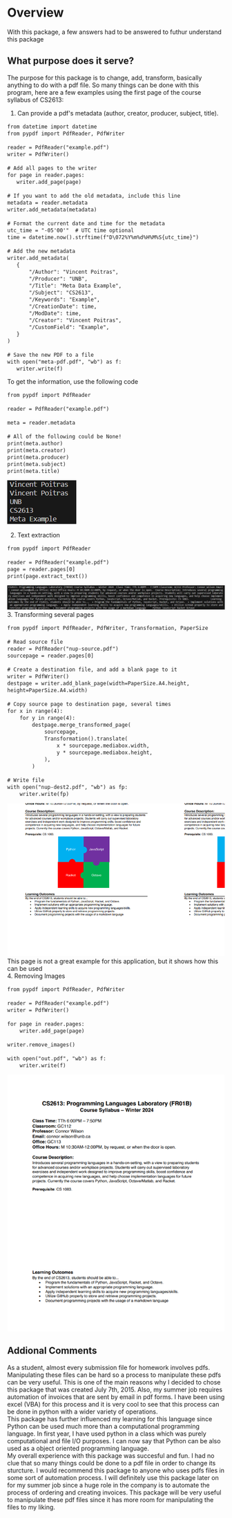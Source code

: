 # Overview
With this package, a few answers had to be answered to futhur understand this package  

## What purpose does it serve?
The purpose for this package is to change, add, transform, basically anything to do with a pdf file. So many things can be done with this program, here are a few examples using the first page of the course syllabus of CS2613:  
1.  Can provide a pdf's metadata (author, creator, producer, subject, title).  
 ```
 from datetime import datetime
from pypdf import PdfReader, PdfWriter

reader = PdfReader("example.pdf")
writer = PdfWriter()

# Add all pages to the writer
for page in reader.pages:
    writer.add_page(page)

# If you want to add the old metadata, include this line
metadata = reader.metadata
writer.add_metadata(metadata)

# Format the current date and time for the metadata
utc_time = "-05'00'"  # UTC time optional
time = datetime.now().strftime(f"D\072%Y%m%d%H%M%S{utc_time}")

# Add the new metadata
writer.add_metadata(
    {
        "/Author": "Vincent Poitras",
        "/Producer": "UNB",
        "/Title": "Meta Data Example",
        "/Subject": "CS2613",
        "/Keywords": "Example",
        "/CreationDate": time,
        "/ModDate": time,
        "/Creator": "Vincent Poitras",
        "/CustomField": "Example",
    }
)

# Save the new PDF to a file
with open("meta-pdf.pdf", "wb") as f:
    writer.write(f)
```  
To get the information, use the following code
```
from pypdf import PdfReader

reader = PdfReader("example.pdf")

meta = reader.metadata

# All of the following could be None!
print(meta.author)
print(meta.creator)
print(meta.producer)
print(meta.subject)
print(meta.title)
```
![alt text](example1.png)

2.  Text extraction 
```
from pypdf import PdfReader

reader = PdfReader("example.pdf")
page = reader.pages[0]
print(page.extract_text())
```
![alt text](example2.png)  
3.  Transforming several pages  
```
from pypdf import PdfReader, PdfWriter, Transformation, PaperSize

# Read source file
reader = PdfReader("nup-source.pdf")
sourcepage = reader.pages[0]

# Create a destination file, and add a blank page to it
writer = PdfWriter()
destpage = writer.add_blank_page(width=PaperSize.A4.height, height=PaperSize.A4.width)

# Copy source page to destination page, several times
for x in range(4):
    for y in range(4):
        destpage.merge_transformed_page(
            sourcepage,
            Transformation().translate(
                x * sourcepage.mediabox.width,
                y * sourcepage.mediabox.height,
            ),
        )

# Write file
with open("nup-dest2.pdf", "wb") as fp:
    writer.write(fp)
```
![alt text](example3.png)  
This page is not a great example for this application, but it shows how this can be used  
4.  Removing Images
```
from pypdf import PdfReader, PdfWriter

reader = PdfReader("example.pdf")
writer = PdfWriter()

for page in reader.pages:
    writer.add_page(page)

writer.remove_images()

with open("out.pdf", "wb") as f:
    writer.write(f)
```
![alt text](example4.png)

## Addional Comments
As a student, almost every submission file for homework involves pdfs. Manipulating these files can be hard so a process to manipulate these pdfs can be very useful. This is one of the main reasons why I decided to chose this package that was created July 7th, 2015. Also, my summer job requires automation of invoices that are sent by email in pdf forms. I have been using excel (VBA) for this process and it is very cool to see that this process can be done in python with a wider variety of operations.  
This package has further influenced my learning for this language since Python can be used much more than a computational programming language. In first year, I have used python in a class which was purely computational and file I/O purposes. I can now say that Python can be also used as a object oriented programming language.  
My overall experience with this package was succesful and fun. I had no clue that so many things could be done to a pdf file in order to change its sturcture. I would recommend this package to anyone who uses pdfs files in some sort of automation process. I will definitely use this package later on for my summer job since a huge role in the company is to automate the process of ordering and creating invoices. This package will be very useful to manipulate these pdf files since it has more room for manipulating the files to my liking.